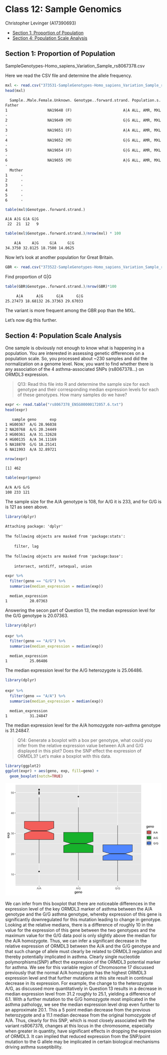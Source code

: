 # Class 12: Sample Genomics
Christopher Levinger (A17390693)

- [Section 1: Proportion of
  Population](#section-1-proportion-of-population)
- [Section 4: Population Scale
  Analysis](#section-4-population-scale-analysis)

## Section 1: Proportion of Population

SampleGenotypes-Homo_sapiens_Variation_Sample_rs8067378.csv

Here we read the CSV file and determine the allele frequency.

``` r
mxl <- read.csv("373531-SampleGenotypes-Homo_sapiens_Variation_Sample_rs8067378.csv")
head(mxl)
```

      Sample..Male.Female.Unknown. Genotype..forward.strand. Population.s. Father
    1                  NA19648 (F)                       A|A ALL, AMR, MXL      -
    2                  NA19649 (M)                       G|G ALL, AMR, MXL      -
    3                  NA19651 (F)                       A|A ALL, AMR, MXL      -
    4                  NA19652 (M)                       G|G ALL, AMR, MXL      -
    5                  NA19654 (F)                       G|G ALL, AMR, MXL      -
    6                  NA19655 (M)                       A|G ALL, AMR, MXL      -
      Mother
    1      -
    2      -
    3      -
    4      -
    5      -
    6      -

``` r
table(mxl$Genotype..forward.strand.)
```


    A|A A|G G|A G|G 
     22  21  12   9 

``` r
table(mxl$Genotype..forward.strand.)/nrow(mxl) * 100
```


        A|A     A|G     G|A     G|G 
    34.3750 32.8125 18.7500 14.0625 

Now let’s look at another population for Great Britain.

``` r
GBR <- read.csv("373522-SampleGenotypes-Homo_sapiens_Variation_Sample_rs8067378.csv")
```

Find proportion of G\|G

``` r
table(GBR$Genotype..forward.strand.)/nrow(GBR)*100
```


         A|A      A|G      G|A      G|G 
    25.27473 18.68132 26.37363 29.67033 

The variant is more frequent among the GBR pop than the MXL.

Let’s now dig this further.

## Section 4: Population Scale Analysis

One sample is obviously not enough to know what is happening in a
population. You are interested in assessing genetic differences on a
population scale. So, you processed about ~230 samples and did the
normalization on a genome level. Now, you want to find whether there is
any association of the 4 asthma-associated SNPs (rs8067378…) on ORMDL3
expression.

> Q13: Read this file into R and determine the sample size for each
> genotype and their corresponding median expression levels for each of
> these genotypes. How many samples do we have?

``` r
expr <- read.table("rs8067378_ENSG00000172057.6.txt")
head(expr)
```

       sample geno      exp
    1 HG00367  A/G 28.96038
    2 NA20768  A/G 20.24449
    3 HG00361  A/A 31.32628
    4 HG00135  A/A 34.11169
    5 NA18870  G/G 18.25141
    6 NA11993  A/A 32.89721

``` r
nrow(expr)
```

    [1] 462

``` r
table(expr$geno)
```


    A/A A/G G/G 
    108 233 121 

The sample size for the A/A genotype is 108, for A/G it is 233, and for
G/G is is 121 as seen above.

``` r
library(dplyr)
```


    Attaching package: 'dplyr'

    The following objects are masked from 'package:stats':

        filter, lag

    The following objects are masked from 'package:base':

        intersect, setdiff, setequal, union

``` r
expr %>%
  filter(geno == "G/G") %>%
  summarise(median_expression = median(exp))
```

      median_expression
    1          20.07363

Answering the secon part of Question 13, the median expression level for
the G/G genotype is 20.07363.

``` r
library(dplyr)

expr %>%
  filter(geno == "A/G") %>%
  summarise(median_expression = median(exp))
```

      median_expression
    1          25.06486

The median expression level for the A/G heterozygote is 25.06486.

``` r
library(dplyr)

expr %>%
  filter(geno == "A/A") %>%
  summarise(median_expression = median(exp))
```

      median_expression
    1          31.24847

The median expression level for the A/A homozygote non-asthma genotype
is 31.24847.

> Q14: Generate a boxplot with a box per genotype, what could you infer
> from the relative expression value between A/A and G/G displayed in
> this plot? Does the SNP effect the expression of ORMDL3? Let’s make a
> boxplot with this data.

``` r
library(ggplot2)
ggplot(expr) + aes(geno, exp, fill=geno) +
  geom_boxplot(notch=TRUE)
```

![](Class-12-Sample-Genomics_files/figure-commonmark/unnamed-chunk-12-1.png)

We can infer from this boxplot that there are noticeable differences in
the expression level of the key ORMDL3 marker of asthma between the A/A
genotype and the G/G asthma genotype, whereby expression of this gene is
significantly downregulated for this mutation leading to change in
genotype. Looking at the relative medians, there is a difference of
roughly 10 in the value for the expression of this gene between the two
genotypes and the maximum value for the G/G data pool is only slightly
above the median for the A/A homozygote. Thus, we can infer a
significant decrease in the relative expression of ORMDL3 between the
A/A and the G/G genotype and that such change of allele must clearly be
related to ORMDL3 regulation and thereby potentially implicated in
asthma. Clearly single nucleotide polymorphisms(SNP) affect the
expression of the ORMDL3 potential marker for asthma. We see for this
variable region of Chromosome 17 discussed previously that the normal
A/A homozygote has the highest ORMDL3 expression level and that further
mutations at this site result in continual decrease in its expression.
For example, the change to the heterozygote A/G, as discussed more
quantitatively in Question 13 results in a decrease in median expression
level from 31.2 roughly to 25.1, yielding a difference of 6.1. With a
further mutation to the G/G homozygote most implicated in the asthma
pathology, we see the median expression level drop even further to an
approximate 20.1. This a 5 point median decrease from the previous
heterozygote and a 11.1 median decrease from the original homozygote of
A/A. Thus, clearly for this SNP, which is most closely associated with
the variant rs8067378, changes at this locus in the chromosome,
especially when greater in quantity, have significant effects in
dropping the expression of ORMDL3. It can implied that reduced
expression from the SNP/point mutation to the G allele may be implicated
in certain biological mechanisms driving asthma suseptibility.
